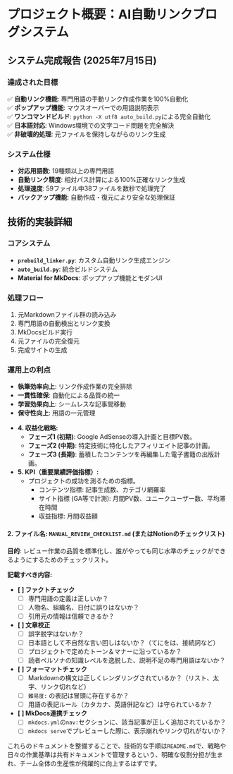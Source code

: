 # プロジェクト概要：AI自動リンクブログシステム

## システム完成報告 (2025年7月15日)

### 達成された目標
✅ **自動リンク機能**: 専門用語の手動リンク作成作業を100%自動化  
✅ **ポップアップ機能**: マウスオーバーでの用語説明表示  
✅ **ワンコマンドビルド**: `python -X utf8 auto_build.py`による完全自動化  
✅ **日本語対応**: Windows環境での文字コード問題を完全解決  
✅ **非破壊的処理**: 元ファイルを保持しながらのリンク生成  

### システム仕様
- **対応用語数**: 19種類以上の専門用語
- **自動リンク精度**: 相対パス計算による100%正確なリンク生成
- **処理速度**: 59ファイル中38ファイルを数秒で処理完了
- **バックアップ機能**: 自動作成・復元により安全な処理保証

## 技術的実装詳細

### コアシステム
- **`prebuild_linker.py`**: カスタム自動リンク生成エンジン
- **`auto_build.py`**: 統合ビルドシステム
- **Material for MkDocs**: ポップアップ機能とモダンUI

### 処理フロー
1. 元Markdownファイル群の読み込み
2. 専門用語の自動検出とリンク変換
3. MkDocsビルド実行
4. 元ファイルの完全復元
5. 完成サイトの生成

### 運用上の利点
- **執筆効率向上**: リンク作成作業の完全排除
- **一貫性確保**: 自動化による品質の統一
- **学習効果向上**: シームレスな記事間移動
- **保守性向上**: 用語の一元管理
*   **4. 収益化戦略:**
    *   **フェーズ1 (初期)**: Google AdSenseの導入計画と目標PV数。
    *   **フェーズ2 (中期)**: 特定技術に特化したアフィリエイト記事の計画。
    *   **フェーズ3 (長期)**: 蓄積したコンテンツを再編集した電子書籍の出版計画。
*   **5. KPI（重要業績評価指標）:**
    *   プロジェクトの成功を測るための指標。
        *   コンテンツ指標: 記事生成数、カテゴリ網羅率
        *   サイト指標 (GA等で計測): 月間PV数、ユニークユーザー数、平均滞在時間
        *   収益指標: 月間収益額

#### 2. ファイル名: `MANUAL_REVIEW_CHECKLIST.md` (またはNotionのチェックリスト)

**目的**: レビュー作業の品質を標準化し、誰がやっても同じ水準のチェックができるようにするためのチェックリスト。

**記載すべき内容:**

*   **[ ] ファクトチェック**
    *   [ ] 専門用語の定義は正しいか？
    *   [ ] 人物名、組織名、日付に誤りはないか？
    *   [ ] 引用元の情報は信頼できるか？
*   **[ ] 文章校正**
    *   [ ] 誤字脱字はないか？
    *   [ ] 日本語として不自然な言い回しはないか？（てにをは、接続詞など）
    *   [ ] プロジェクトで定めたトーン＆マナーに沿っているか？
    *   [ ] 読者ペルソナの知識レベルを逸脱した、説明不足の専門用語はないか？
*   **[ ] フォーマットチェック**
    *   [ ] Markdownの構文は正しくレンダリングされているか？（リスト、太字、リンク切れなど）
    *   [ ] `難易度:` の表記は冒頭に存在するか？
    *   [ ] 用語の表記ルール（カタカナ、英語併記など）は守られているか？
*   **[ ] MkDocs連携チェック**
    *   [ ] `mkdocs.yml`の`nav:`セクションに、該当記事が正しく追加されているか？
    - [ ] `mkdocs serve`でプレビューした際に、表示崩れやリンク切れがないか？

これらのドキュメントを整備することで、技術的な手順は`README.md`で、戦略や日々の作業基準は共有ドキュメントで管理するという、明確な役割分担が生まれ、チーム全体の生産性が飛躍的に向上するはずです。